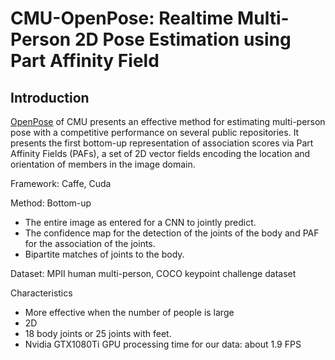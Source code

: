 # CMU-OpenPose: Realtime Multi-Person 2D Pose Estimation using Part Affinity Field
## Introduction
[OpenPose](https://arxiv.org/pdf/1812.08008.pdf) of CMU presents an effective method for estimating multi-person pose with a competitive performance on several public repositories. It presents the first bottom-up representation of association scores via Part Affinity Fields (PAFs), a set of 2D vector fields encoding the location and orientation of members in the image domain.

Framework: Caffe, Cuda

Method: Bottom-up
- The entire image as entered for a CNN to jointly predict.
- The confidence map for the detection of the joints of the body and PAF for the association of the joints.
- Bipartite matches of joints to the body.

Dataset: MPII human multi-person, COCO keypoint challenge dataset

Characteristics
- More effective when the number of people is large
- 2D
- 18 body joints or 25 joints with feet.
- Nvidia GTX1080Ti GPU processing time for our data: about 1.9 FPS

